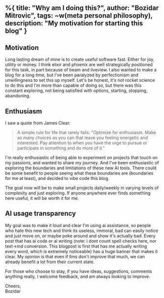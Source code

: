 %{
  title: "Why am I doing this?",
  author: "Bozidar Mitrovic",
  tags: ~w(meta personal philosophy),
  description: "My motivation for starting this blog"
}
---

## Motivation

Long lasting dream of mine is to create useful software fast. Either for joy, utility or money. I think elixir and phoenix are well strategically positioned for this task, in part because of beam and liveview. I also wanted to make a blog for a long time, but I've been paralyzed by perfectionism and unwillingness to set this up myself. Let's be honest, it's not rocket science to do this and I'm more than capable of doing so, but there was this constant exploring, not being satisfied with options, starting, stopping, abandoning.

## Enthusiasm

I saw a quote from James Clear:

> A simple rule for life that rarely fails:
> "Optimize for enthusiasm. Make as many choices as you can that leave you feeling energetic and interested. Pay attention to when you have the urge to pursue or participate in something and do more of it."

I'm really enthusiastic of being able to experiment on projects that touch on my passions, and wanted to share my journey. And I've been enthusiastic of exploring the boundaries and limitations of these new AI tools. There could be some benefit to people seeing what these boundaries are (boundaries for me at least), and decided to vibe code this blog.

The goal now will be to make small projects daily/weekly in varying levels of complexity and just exploring. If anyone anywhere ever finds something here useful, it will be worth it for me.

## AI usage transparency

My goal was to make it loud and clear I'm using ai assistance, so people who hate this new tech and think its useless, immoral, bad can easily notice and just move on, or maybe poke around and show it's actually bad. Every post that has ai code or ai writing (note: i dont count spell checks here, nor text->md conversion. This blogpost is first that has me actually writing every word, which is extremely noticeable) has a huge banner that makes it clear. My opinion is that even if llms don't improve that much, we can already benefit a lot from their current state.

For those who choose to stay, if you have ideas, suggestions, comments anything really, I welcome feedback, and am always looking to improve.

Cheers,  
Bozidar